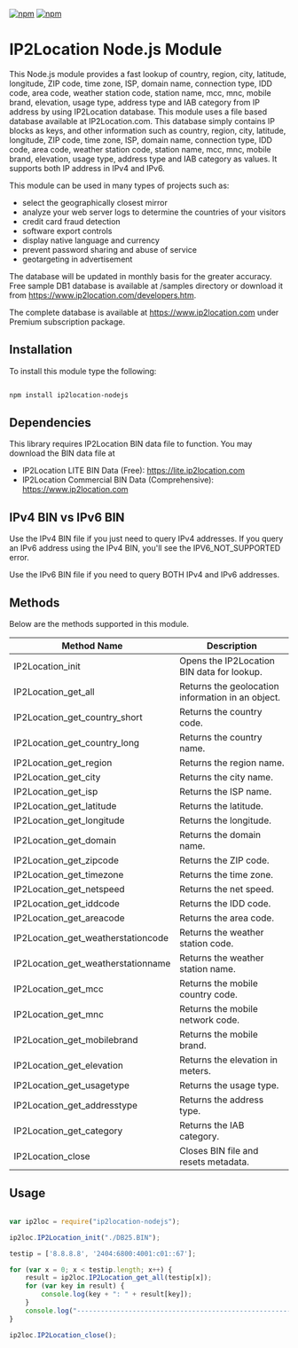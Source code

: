 [![npm](https://img.shields.io/npm/v/ip2location-nodejs.svg)](http://npm.im/ip2location-nodejs)
[![npm](https://img.shields.io/npm/dm/ip2location-nodejs.svg)](http://npm.im/ip2location-nodejs)

# IP2Location Node.js Module

This Node.js module provides a fast lookup of country, region, city, latitude, longitude, ZIP code, time zone, ISP, domain name, connection type, IDD code, area code, weather station code, station name, mcc, mnc, mobile brand, elevation, usage type, address type and IAB category from IP address by using IP2Location database. This module uses a file based database available at IP2Location.com. This database simply contains IP blocks as keys, and other information such as country, region, city, latitude, longitude, ZIP code, time zone, ISP, domain name, connection type, IDD code, area code, weather station code, station name, mcc, mnc, mobile brand, elevation, usage type, address type and IAB category as values. It supports both IP address in IPv4 and IPv6.

This module can be used in many types of projects such as:

 - select the geographically closest mirror
 - analyze your web server logs to determine the countries of your visitors
 - credit card fraud detection
 - software export controls
 - display native language and currency 
 - prevent password sharing and abuse of service 
 - geotargeting in advertisement

The database will be updated in monthly basis for the greater accuracy. Free sample DB1 database is available at /samples directory or download it from https://www.ip2location.com/developers.htm.

The complete database is available at https://www.ip2location.com under Premium subscription package.


## Installation

To install this module type the following:

```bash

npm install ip2location-nodejs

```


## Dependencies

This library requires IP2Location BIN data file to function. You may download the BIN data file at
* IP2Location LITE BIN Data (Free): https://lite.ip2location.com
* IP2Location Commercial BIN Data (Comprehensive): https://www.ip2location.com


## IPv4 BIN vs IPv6 BIN

Use the IPv4 BIN file if you just need to query IPv4 addresses.
If you query an IPv6 address using the IPv4 BIN, you'll see the IPV6_NOT_SUPPORTED error.

Use the IPv6 BIN file if you need to query BOTH IPv4 and IPv6 addresses.


## Methods

Below are the methods supported in this module.

|Method Name|Description|
|---|---|
|IP2Location_init|Opens the IP2Location BIN data for lookup.|
|IP2Location_get_all|Returns the geolocation information in an object.|
|IP2Location_get_country_short|Returns the country code.|
|IP2Location_get_country_long|Returns the country name.|
|IP2Location_get_region|Returns the region name.|
|IP2Location_get_city|Returns the city name.|
|IP2Location_get_isp|Returns the ISP name.|
|IP2Location_get_latitude|Returns the latitude.|
|IP2Location_get_longitude|Returns the longitude.|
|IP2Location_get_domain|Returns the domain name.|
|IP2Location_get_zipcode|Returns the ZIP code.|
|IP2Location_get_timezone|Returns the time zone.|
|IP2Location_get_netspeed|Returns the net speed.|
|IP2Location_get_iddcode|Returns the IDD code.|
|IP2Location_get_areacode|Returns the area code.|
|IP2Location_get_weatherstationcode|Returns the weather station code.|
|IP2Location_get_weatherstationname|Returns the weather station name.|
|IP2Location_get_mcc|Returns the mobile country code.|
|IP2Location_get_mnc|Returns the mobile network code.|
|IP2Location_get_mobilebrand|Returns the mobile brand.|
|IP2Location_get_elevation|Returns the elevation in meters.|
|IP2Location_get_usagetype|Returns the usage type.|
|IP2Location_get_addresstype|Returns the address type.|
|IP2Location_get_category|Returns the IAB category.|
|IP2Location_close|Closes BIN file and resets metadata.|


## Usage

```javascript

var ip2loc = require("ip2location-nodejs");

ip2loc.IP2Location_init("./DB25.BIN");

testip = ['8.8.8.8', '2404:6800:4001:c01::67'];

for (var x = 0; x < testip.length; x++) {
	result = ip2loc.IP2Location_get_all(testip[x]);
	for (var key in result) {
		console.log(key + ": " + result[key]);
	}
	console.log("--------------------------------------------------------------");
}

ip2loc.IP2Location_close();
```

